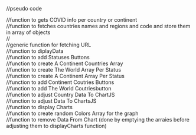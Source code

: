 //pseudo code  
  
//function to gets COVID info per country or continent  
//function to fetches countries names and regions and code and store them in array of objects  
//   
//generic function for fetching URL  
//function to diplayData  
//function to add Statuses Buttons   
//function to create A Continent Countries Array  
//function to create The World Array Per Status  
//function to create A Continent Array Per Status  
//function to add Continent Coutries Buttons  
//function to add The World Coutriesbutton   
//function to adjust Country Data To ChartJS  
//function to adjust Data To ChartsJS  
//function to display Charts  
//function to create random Colors Array for the graph  
//function to remove Data From Chart  (done by emptying the arraies before adjusting them to displayCharts function)
